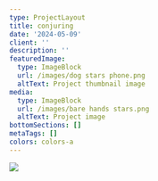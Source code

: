 ```yaml
---
type: ProjectLayout
title: conjuring
date: '2024-05-09'
client: ''
description: ''
featuredImage:
  type: ImageBlock
  url: /images/dog stars phone.png
  altText: Project thumbnail image
media:
  type: ImageBlock
  url: /images/bare hands stars.png
  altText: Project image
bottomSections: []
metaTags: []
colors: colors-a
---
```

![](/images/bare%20hands%20darker2.png)
